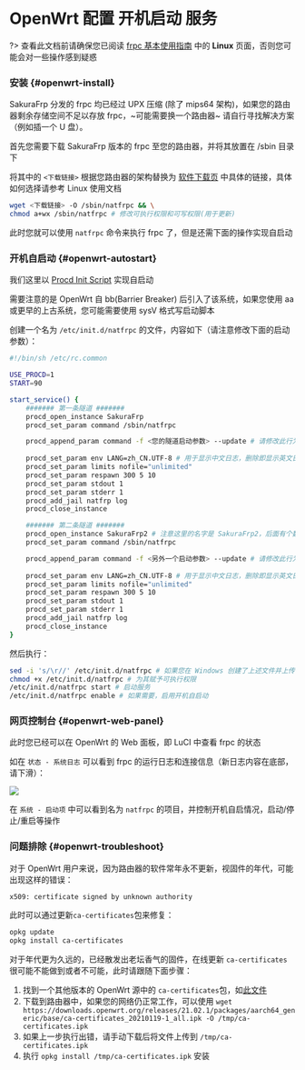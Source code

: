 # OpenWrt 配置 开机启动 服务

?> 查看此文档前请确保您已阅读 [frpc 基本使用指南](/frpc/usage) 中的 **Linux** 页面，否则您可能会对一些操作感到疑惑

### 安装 {#openwrt-install}

SakuraFrp 分发的 frpc 均已经过 UPX 压缩 (除了 mips64 架构)，如果您的路由器剩余存储空间不足以存放 frpc，~可能需要换一个路由器~ 请自行寻找解决方案（例如插一个 U 盘）。

首先您需要下载 SakuraFrp 版本的 frpc 至您的路由器，并将其放置在 /sbin 目录下

将其中的 `<下载链接>` 根据您路由器的架构替换为 [软件下载页](https://www.natfrp.com/tunnel/download) 中具体的链接，具体如何选择请参考 Linux 使用文档

```bash
wget <下载链接> -O /sbin/natfrpc && \
chmod a+wx /sbin/natfrpc # 修改可执行权限和可写权限(用于更新)
```

此时您就可以使用 `natfrpc` 命令来执行 frpc 了，但是还需下面的操作实现自启动

### 开机自启动 {#openwrt-autostart}

我们这里以 [Procd Init Script](https://openwrt.org/docs/guide-developer/procd-init-scripts) 实现自启动

需要注意的是 OpenWrt 自 bb(Barrier Breaker) 后引入了该系统，如果您使用 aa 或更早的上古系统，您可能需要使用 sysV 格式写启动脚本

创建一个名为 `/etc/init.d/natfrpc` 的文件，内容如下（请注意修改下面的启动参数）：

```bash
#!/bin/sh /etc/rc.common

USE_PROCD=1
START=90

start_service() {
    ####### 第一条隧道 #######
    procd_open_instance SakuraFrp
    procd_set_param command /sbin/natfrpc

    procd_append_param command -f <您的隧道启动参数> --update # 请修改此行为您的隧道启动参数，同时可添加远程控制隧道启停等配置
 
    procd_set_param env LANG=zh_CN.UTF-8 # 用于显示中文日志，删除即显示英文日志
    procd_set_param limits nofile="unlimited"
    procd_set_param respawn 300 5 10
    procd_set_param stdout 1
    procd_set_param stderr 1
    procd_add_jail natfrp log
    procd_close_instance

    ####### 第二条隧道 #######
    procd_open_instance SakuraFrp2 # 注意这里的名字是 SakuraFrp2，后面有个数字编号
    procd_set_param command /sbin/natfrpc

    procd_append_param command -f <另外一个启动参数> --update # 请修改此行为您的隧道启动参数，同时可添加远程控制隧道启停等配置
 
    procd_set_param env LANG=zh_CN.UTF-8 # 用于显示中文日志，删除即显示英文日志
    procd_set_param limits nofile="unlimited"
    procd_set_param respawn 300 5 10
    procd_set_param stdout 1
    procd_set_param stderr 1
    procd_add_jail natfrp log
    procd_close_instance
}
```

然后执行：

```bash
sed -i 's/\r//' /etc/init.d/natfrpc # 如果您在 Windows 创建了上述文件并上传，执行此命令去除 \r 换行符
chmod +x /etc/init.d/natfrpc # 为其赋予可执行权限
/etc/init.d/natfrpc start # 启动服务
/etc/init.d/natfrpc enable # 如果需要，启用开机自启动
```

### 网页控制台 {#openwrt-web-panel}

此时您已经可以在 OpenWrt 的 Web 面板，即 LuCI 中查看 frpc 的状态

如在 `状态 - 系统日志` 可以看到 frpc 的运行日志和连接信息（新日志内容在底部，请下滑）：

![](_images/openwrt-syslog.png)

在 `系统 - 启动项` 中可以看到名为 `natfrpc` 的项目，并控制开机自启情况，启动/停止/重启等操作

### 问题排除 {#openwrt-troubleshoot}

对于 OpenWrt 用户来说，因为路由器的软件常年永不更新，视固件的年代，可能出现这样的错误：

```
x509: certificate signed by unknown authority
```

此时可以通过更新`ca-certificates`包来修复：

```bash
opkg update
opkg install ca-certificates
```

对于年代更为久远的，已经散发出老坛香气的固件，在线更新 `ca-certificates` 很可能不能做到或者不可能，此时请跟随下面步骤：

1. 找到一个其他版本的 OpenWrt 源中的 `ca-certificates`包，如[此文件](https://downloads.openwrt.org/releases/21.02.1/packages/aarch64_generic/base/ca-certificates_20210119-1_all.ipk)
1. 下载到路由器中，如果您的网络仍正常工作，可以使用 `wget https://downloads.openwrt.org/releases/21.02.1/packages/aarch64_generic/base/ca-certificates_20210119-1_all.ipk -O /tmp/ca-certificates.ipk`
1. 如果上一步执行出错，请手动下载后将文件上传到 `/tmp/ca-certificates.ipk`
1. 执行 `opkg install /tmp/ca-certificates.ipk` 安装
